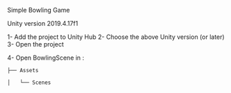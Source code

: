 Simple Bowling Game


Unity version 2019.4.17f1


1- Add the project to Unity Hub
2- Choose the above Unity version (or later)
3- Open the project

4- Open BowlingScene in :

	├── Assets
	
	│   └── Scenes
   
